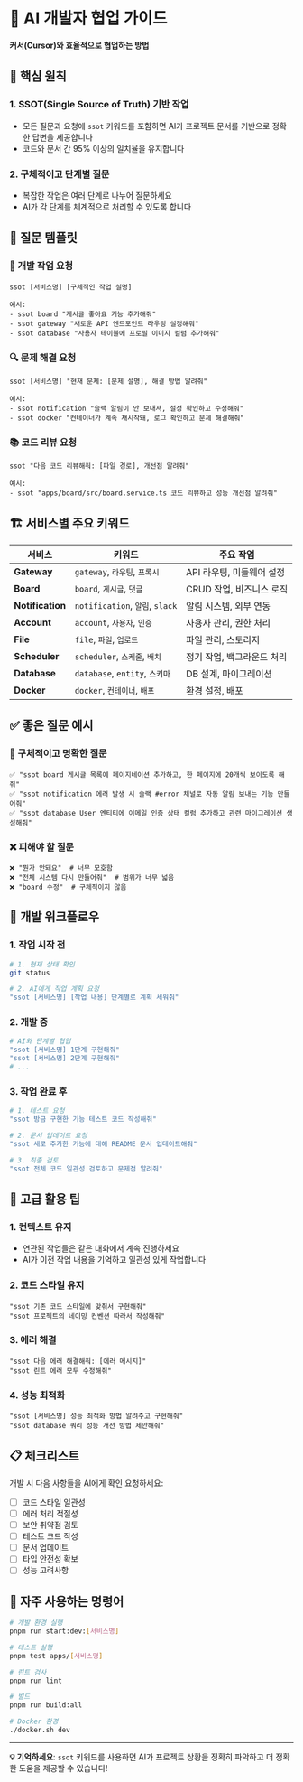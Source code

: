 # 🤖 AI 개발자 협업 가이드

**커서(Cursor)와 효율적으로 협업하는 방법**

## 🎯 핵심 원칙

### 1. SSOT(Single Source of Truth) 기반 작업

- 모든 질문과 요청에 `ssot` 키워드를 포함하면 AI가 프로젝트 문서를 기반으로 정확한 답변을 제공합니다
- 코드와 문서 간 95% 이상의 일치율을 유지합니다

### 2. 구체적이고 단계별 질문

- 복잡한 작업은 여러 단계로 나누어 질문하세요
- AI가 각 단계를 체계적으로 처리할 수 있도록 합니다

## 📝 질문 템플릿

### 🔧 개발 작업 요청

```
ssot [서비스명] [구체적인 작업 설명]

예시:
- ssot board "게시글 좋아요 기능 추가해줘"
- ssot gateway "새로운 API 엔드포인트 라우팅 설정해줘"
- ssot database "사용자 테이블에 프로필 이미지 컬럼 추가해줘"
```

### 🔍 문제 해결 요청

```
ssot [서비스명] "현재 문제: [문제 설명], 해결 방법 알려줘"

예시:
- ssot notification "슬랙 알림이 안 보내져, 설정 확인하고 수정해줘"
- ssot docker "컨테이너가 계속 재시작돼, 로그 확인하고 문제 해결해줘"
```

### 📚 코드 리뷰 요청

```
ssot "다음 코드 리뷰해줘: [파일 경로], 개선점 알려줘"

예시:
- ssot "apps/board/src/board.service.ts 코드 리뷰하고 성능 개선점 알려줘"
```

## 🏗️ 서비스별 주요 키워드

| 서비스           | 키워드                          | 주요 작업                  |
| ---------------- | ------------------------------- | -------------------------- |
| **Gateway**      | `gateway`, `라우팅`, `프록시`   | API 라우팅, 미들웨어 설정  |
| **Board**        | `board`, `게시글`, `댓글`       | CRUD 작업, 비즈니스 로직   |
| **Notification** | `notification`, `알림`, `slack` | 알림 시스템, 외부 연동     |
| **Account**      | `account`, `사용자`, `인증`     | 사용자 관리, 권한 처리     |
| **File**         | `file`, `파일`, `업로드`        | 파일 관리, 스토리지        |
| **Scheduler**    | `scheduler`, `스케줄`, `배치`   | 정기 작업, 백그라운드 처리 |
| **Database**     | `database`, `entity`, `스키마`  | DB 설계, 마이그레이션      |
| **Docker**       | `docker`, `컨테이너`, `배포`    | 환경 설정, 배포            |

## ✅ 좋은 질문 예시

### 🎯 구체적이고 명확한 질문

```
✅ "ssot board 게시글 목록에 페이지네이션 추가하고, 한 페이지에 20개씩 보이도록 해줘"
✅ "ssot notification 에러 발생 시 슬랙 #error 채널로 자동 알림 보내는 기능 만들어줘"
✅ "ssot database User 엔티티에 이메일 인증 상태 컬럼 추가하고 관련 마이그레이션 생성해줘"
```

### ❌ 피해야 할 질문

```
❌ "뭔가 안돼요"  # 너무 모호함
❌ "전체 시스템 다시 만들어줘"  # 범위가 너무 넓음
❌ "board 수정"  # 구체적이지 않음
```

## 🚀 개발 워크플로우

### 1. 작업 시작 전

```bash
# 1. 현재 상태 확인
git status

# 2. AI에게 작업 계획 요청
"ssot [서비스명] [작업 내용] 단계별로 계획 세워줘"
```

### 2. 개발 중

```bash
# AI와 단계별 협업
"ssot [서비스명] 1단계 구현해줘"
"ssot [서비스명] 2단계 구현해줘"
# ...
```

### 3. 작업 완료 후

```bash
# 1. 테스트 요청
"ssot 방금 구현한 기능 테스트 코드 작성해줘"

# 2. 문서 업데이트 요청
"ssot 새로 추가한 기능에 대해 README 문서 업데이트해줘"

# 3. 최종 검토
"ssot 전체 코드 일관성 검토하고 문제점 알려줘"
```

## 🎨 고급 활용 팁

### 1. 컨텍스트 유지

- 연관된 작업들은 같은 대화에서 계속 진행하세요
- AI가 이전 작업 내용을 기억하고 일관성 있게 작업합니다

### 2. 코드 스타일 유지

```
"ssot 기존 코드 스타일에 맞춰서 구현해줘"
"ssot 프로젝트의 네이밍 컨벤션 따라서 작성해줘"
```

### 3. 에러 해결

```
"ssot 다음 에러 해결해줘: [에러 메시지]"
"ssot 린트 에러 모두 수정해줘"
```

### 4. 성능 최적화

```
"ssot [서비스명] 성능 최적화 방법 알려주고 구현해줘"
"ssot database 쿼리 성능 개선 방법 제안해줘"
```

## 📋 체크리스트

개발 시 다음 사항들을 AI에게 확인 요청하세요:

- [ ] 코드 스타일 일관성
- [ ] 에러 처리 적절성
- [ ] 보안 취약점 검토
- [ ] 테스트 코드 작성
- [ ] 문서 업데이트
- [ ] 타입 안전성 확보
- [ ] 성능 고려사항

## 🔧 자주 사용하는 명령어

```bash
# 개발 환경 실행
pnpm run start:dev:[서비스명]

# 테스트 실행
pnpm test apps/[서비스명]

# 린트 검사
pnpm run lint

# 빌드
pnpm run build:all

# Docker 환경
./docker.sh dev
```

---

**💡 기억하세요**: `ssot` 키워드를 사용하면 AI가 프로젝트 상황을 정확히 파악하고 더 정확한 도움을 제공할 수 있습니다!
